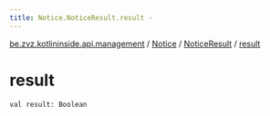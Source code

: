 ```yaml
---
title: Notice.NoticeResult.result - 
---
```


[be.zvz.kotlininside.api.management](../../index.html) / [Notice](../index.html) / [NoticeResult](index.html) / [result](./result.html)

# result

`val result: Boolean`